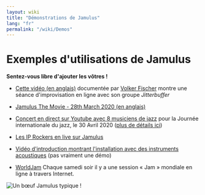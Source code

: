 ```yaml
---
layout: wiki
title: "Démonstrations de Jamulus"
lang: "fr"
permalink: "/wiki/Demos"
---
```



# Exemples d'utilisations de Jamulus

**Sentez-vous libre d'ajouter les vôtres !**


* [Cette vidéo (en anglais)](https://youtube.com/watch?v=c8838jS2g3U) documentée par [Volker Fischer](https://sourceforge.net/u/corrados/profile/) montre une séance d'improvisation en ligne avec son groupe _Jitterbuffer_

* [Jamulus The Movie - 28th March 2020 (en anglais)](https://www.youtube.com/watch?v=2x-gwMmVK-s)

* [Concert en direct sur Youtube avec 8 musiciens de jazz](https://www.youtube.com/watch?v=MpSIYxZMHw8&t=3307s) pour la Journée internationale du jazz, le 30 Avril 2020 ([plus de détails ici](https://sourceforge.net/p/llcon/discussion/533517/thread/070485619d/#6b71)) 

* [Les IP Rockers en live sur Jamulus](https://soundcloud.com/dematteoss/sets/the-ip-rockers-live-on-jamulus)

* [Vidéo d'introduction montrant l'installation avec des instruments acoustiques](https://www.youtube.com/watch?v=lB4ZxDb9vnU) (pas vraiment une démo)
* [WorldJam](https://worldjam.vip/) Chaque samedi soir il y a une session « Jam » mondiale en ligne à travers Internet.

![Un bœuf Jamulus typique !](https://user-images.githubusercontent.com/4561747/79686157-1f1c1380-8236-11ea-9fdb-8a791dd2713f.png)
